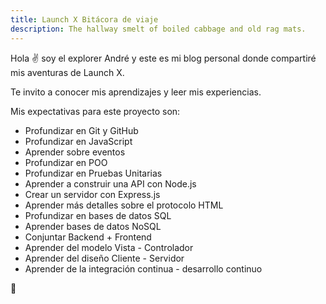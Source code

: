 ```yaml
---
title: Launch X Bitácora de viaje
description: The hallway smelt of boiled cabbage and old rag mats.
---
```


Hola ✌️  soy el explorer André y este es mi blog personal donde compartiré mis aventuras de Launch X.

Te invito a conocer mis aprendizajes y leer mis experiencias.

Mis expectativas para este proyecto son:

- Profundizar en Git y GitHub
- Profundizar en JavaScript
- Aprender sobre eventos
- Profundizar en POO
- Profundizar en Pruebas Unitarias
- Aprender a construir una API con Node.js
- Crear un servidor con Express.js
- Aprender más detalles sobre el protocolo HTML
- Profundizar en bases de datos SQL
- Aprender bases de datos NoSQL
- Conjuntar Backend + Frontend
- Aprender del modelo Vista - Controlador
- Aprender del diseño Cliente - Servidor
- Aprender de la integración continua - desarrollo continuo

🚀
